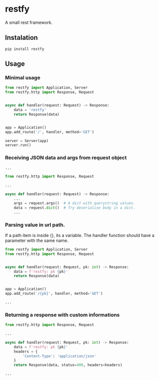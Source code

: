 # restfy
A small rest framework.


## Instalation

```shell
pip install restfy
```

## Usage

### Minimal usage

```python
from restfy import Application, Server
from restfy.http import Response, Request


async def handler(request: Request) -> Response:
    data = 'restfy'
    return Response(data)


app = Application()
app.add_route('/', handler, method='GET')

server = Server(app)
server.run()

```

### Receiving JSON data and args from request object

```python
...

from restfy.http import Response, Request

...

async def handler(request: Request) -> Response:
    ...
    args = request.args()  # A dict with querystring values.
    data = request.dict()  # Try deserialise body in a dict.
    ...

```

### Parsing value in url path.

If a path item is inside {}, its a variable. The handler function should have a parameter with the same name.

```python
from restfy import Application, Server
from restfy.http import Response, Request


async def handler(request: Request, pk: int) -> Response:
    data = f'restfy: pk {pk}'
    return Response(data)


app = Application()
app.add_route('/{pk}', handler, method='GET')

...
```

### Returning a response with custom informations

```python
from restfy.http import Response, Request

...

async def handler(request: Request, pk: int) -> Response:
    data = f'restfy: pk {pk}'
    headers = {
        'Content-Type': 'application/json'
    }
    return Response(data, status=400, headers=headers)

...
```

